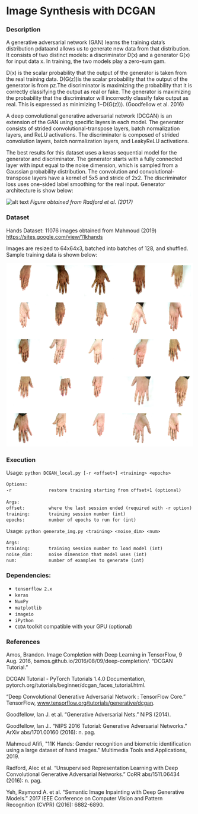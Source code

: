 # Image Synthesis with DCGAN

### Description 

A generative adversarial network (GAN) learns the training data’s distribution pdataand allows us to generate new data from that distribution. It consists of two distinct models: a discriminator D(x) and a generator G(x) for input data x. In training, the two models play a zero-sum gam. 

D(x) is the scalar probability that the output of the generator is taken from the real training data. D(G(z))is the scalar probability that the output of the generator is from pz.The discriminator is maximizing the probability that it is correctly classifying the output as real or fake. The generator is maximizing the probability that the discriminator will incorrectly classify fake output as real. This is expressed as minimizing 1−D(G(z))). (Goodfellow et al. 2016)

A deep convolutional generative adversarial network (DCGAN) is an extension of the GAN using specific layers in each model. The generator consists of strided convolutional-transpose layers, batch normalization layers, and ReLU activations. The discriminator is composed of strided convolution layers, batch normalization layers, and LeakyReLU activations. 

The best results for this dataset uses a keras sequential model for the generator and discriminator. The generator starts with a fully connected layer with input equal to the noise dimension, which is sampled from a Gaussian probability distribution. The convolution and convolutional-transpose layers have a kernel of 5x5 and stride of 2x2. The discriminator loss uses one-sided label smoothing for the real input. Generator architecture is show below: 

![alt text](https://pytorch.org/tutorials/_images/dcgan_generator.png)
*Figure obtained from Radford et al. (2017)*

### Dataset

Hands Dataset: 11076 images obtained from Mahmoud (2019) https://sites.google.com/view/11khands

Images are resized to 64x64x3, batched into batches of 128, and shuffled. Sample training data is shown below:

![](sample_train.png)

### Execution

Usage: `python DCGAN_local.py [-r <offset>] <training> <epochs>`

    Options:
    -r              restore training starting from offset+1 (optional)

    Args:
    offset:         where the last session ended (required with -r option)
    training:       training session number (int)
    epochs:         number of epochs to run for (int)
    

Usage: `python generate_img.py <training> <noise_dim> <num>`

    Args:
    training:       training session number to load model (int)
    noise_dim:      noise dimension that model uses (int)
    num:            number of examples to generate (int)
    
### Dependencies:

  - `tensorflow 2.x`
  - `keras`
  - `NumPy`
  - `matplotlib`
  - `imageio`
  - `iPython`
  - `CUDA` toolkit compatible with your GPU (optional)
  
### References

Amos, Brandon. Image Completion with Deep Learning in TensorFlow, 9 Aug. 2016, bamos.github.io/2016/08/09/deep-completion/.
“DCGAN Tutorial.” 

DCGAN Tutorial - PyTorch Tutorials 1.4.0 Documentation, pytorch.org/tutorials/beginner/dcgan_faces_tutorial.html.

“Deep Convolutional Generative Adversarial Network  :   TensorFlow Core.” TensorFlow, www.tensorflow.org/tutorials/generative/dcgan. 

Goodfellow, Ian J. et al. “Generative Adversarial Nets.” NIPS (2014).

Goodfellow, Ian J.. “NIPS 2016 Tutorial: Generative Adversarial Networks.” ArXiv abs/1701.00160 (2016): n. pag.

Mahmoud Afifi, "11K Hands: Gender recognition and biometric identification using a large dataset of hand images." Multimedia Tools and Applications, 2019.

Radford, Alec et al. “Unsupervised Representation Learning with Deep Convolutional Generative Adversarial Networks.” CoRR abs/1511.06434 (2016): n. pag.

Yeh, Raymond A. et al. “Semantic Image Inpainting with Deep Generative Models.” 2017 IEEE Conference on Computer Vision and Pattern Recognition (CVPR) (2016): 6882-6890.
